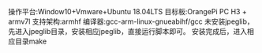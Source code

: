 操作平台:Window10+Vmware+Ubuntu 18.04LTS
目标板:OrangePi PC H3 + armv7l
支持架构:armhf
编译器:gcc-arm-linux-gnueabihf/gcc
	未安装jpeglib，先进入jpeglib目录，安装相应jpeglib，直接运行脚本即可。
安装完成后，进入相应目录make
